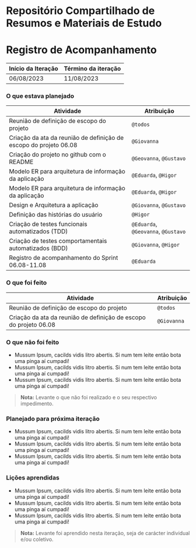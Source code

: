 # Repositório Compartilhado de Resumos e Materiais de Estudo

# Registro de Acompanhamento

Início da Iteração | Término da iteração
------------ | -------------
06/08/2023 | 11/08/2023


### O que estava planejado
| Atividade | Atribuição |
| --- | --- |
| Reunião de definição de escopo do projeto | `@todos` |
| Criação da ata da reunião de definição de escopo do projeto 06.08 | `@Giovanna` |
| Criação do projeto no github com o README | `@Geovanna`, `@Gustavo` |
| Modelo ER para arquitetura de informação da aplicação | `@Eduarda`, `@Higor` |
| Modelo ER para arquitetura de informação da aplicação | `@Eduarda`, `@Higor` |
| Design e Arquitetura a aplicação | `@Giovanna`, `@Gustavo` |
| Definição das histórias do usuário | `@Higor` |
| Criação de testes funcionais automatizados (TDD) | `@Eduarda`, `@Geovanna`, `@Gustavo` |
| Criação de testes comportamentais automatizados (BDD) | `@Giovanna`, `@Higor` |
| Registro de acompanhamento do Sprint 06.08-11.08 | `@Eduarda` |

### O que foi feito
| Atividade | Atribuição |
| --- | --- |
| Reunião de definição de escopo do projeto | `@todos` |
| Criação da ata da reunião de definição de escopo do projeto 06.08 | `@Giovanna` |

### O que não foi feito
* Mussum Ipsum, cacilds vidis litro abertis. Si num tem leite então bota uma pinga aí cumpadi!
* Mussum Ipsum, cacilds vidis litro abertis. Si num tem leite então bota uma pinga aí cumpadi!
* Mussum Ipsum, cacilds vidis litro abertis. Si num tem leite então bota uma pinga aí cumpadi!
> **Nota:** Levante o que não foi realizado e o seu respectivo impedimento.

### Planejado para próxima iteração
* Mussum Ipsum, cacilds vidis litro abertis. Si num tem leite então bota uma pinga aí cumpadi!
* Mussum Ipsum, cacilds vidis litro abertis. Si num tem leite então bota uma pinga aí cumpadi!
* Mussum Ipsum, cacilds vidis litro abertis. Si num tem leite então bota uma pinga aí cumpadi! 

### Lições aprendidas
* Mussum Ipsum, cacilds vidis litro abertis. Si num tem leite então bota uma pinga aí cumpadi!
* Mussum Ipsum, cacilds vidis litro abertis. Si num tem leite então bota uma pinga aí cumpadi!
* Mussum Ipsum, cacilds vidis litro abertis. Si num tem leite então bota uma pinga aí cumpadi!
> **Nota:** Levante foi aprendido nesta iteração, seja de carácter individual e/ou coletivo.